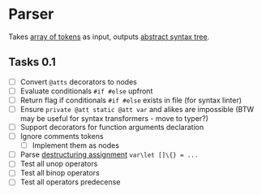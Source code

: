 # Parser

Takes [array of tokens](https://github.com/hexalang/hexa/blob/kawaii/source/data/token.hexa) as input, outputs [abstract syntax tree](https://en.wikipedia.org/wiki/Abstract_syntax_tree).

## Tasks 0.1

- [ ] Convert `@atts` decorators to nodes
- [ ] Evaluate conditionals `#if #else` upfront
- [ ] Return flag if conditionals `#if #else` exists in file (for syntax linter)
- [ ] Ensure `private @att static @att var` and alikes are impossible (BTW may be useful for syntax transformers - move to typer?)
- [ ] Support decorators for function arguments declaration
- [ ] Ignore comments tokens
  - [ ] Implement them as nodes
- [ ] Parse [destructuring assignment](https://developer.mozilla.org/en-US/docs/Web/JavaScript/Reference/Operators/Destructuring_assignment) `var\let []\{} = ...`
- [ ] Test all unop operators
- [ ] Test all binop operators
- [ ] Test all operators predecense
